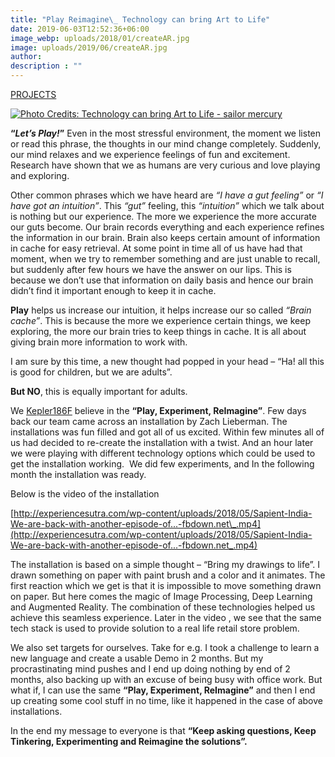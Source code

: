 ```yaml
---
title: "Play Reimagine\_ Technology can bring Art to Life"
date: 2019-06-03T12:52:36+06:00
image_webp: uploads/2018/01/createAR.jpg
image: uploads/2019/06/createAR.jpg
author: 
description : ""
---
```


[PROJECTS](http://experiencesutra.com/category/projects/)

[![Photo Credits: Technology can bring Art to Life - sailor mercury](http://experiencesutra.com/wp-content/uploads/2018/05/1_xB_z9sAFVwMt2pf3hmYuNw-1024x568.png)](http://experiencesutra.com/wp-content/uploads/2018/05/1_xB_z9sAFVwMt2pf3hmYuNw.png)

**“_Let’s Play!_”** Even in the most stressful environment, the moment we listen or read this phrase, the thoughts in our mind change completely. Suddenly, our mind relaxes and we experience feelings of fun and excitement. Research have shown that we as humans are very curious and love playing and exploring.

Other common phrases which we have heard are _“I have a gut feeling”_ or _“I have got an intuition”_. This _“gut”_ feeling, this _“intuition”_ which we talk about is nothing but our experience. The more we experience the more accurate our guts become. Our brain records everything and each experience refines the information in our brain. Brain also keeps certain amount of information in cache for easy retrieval. At some point in time all of us have had that moment, when we try to remember something and are just unable to recall, but suddenly after few hours we have the answer on our lips. This is because we don’t use that information on daily basis and hence our brain didn’t find it important enough to keep it in cache.

**Play** helps us increase our intuition, it helps increase our so called _“Brain cache”_. This is because the more we experience certain things, we keep exploring, the more our brain tries to keep things in cache. It is all about giving brain more information to work with.

I am sure by this time, a new thought had popped in your head – “Ha! all this is good for children, but we are adults”.

**But NO**, this is equally important for adults.

We [Kepler186F](https://vox.publicis.sapient.com/groups/keplerinside) believe in the **“Play, Experiment, ReImagine”**. Few days back our team came across an installation by Zach Lieberman. The installations was fun filled and got all of us excited. Within few minutes all of us had decided to re-create the installation with a twist. And an hour later we were playing with different technology options which could be used to get the installation working.  We did few experiments, and In the following month the installation was ready.

Below is the video of the installation

[http://experiencesutra.com/wp-content/uploads/2018/05/Sapient-India-We-are-back-with-another-episode-of...-fbdown.net\_.mp4](http://experiencesutra.com/wp-content/uploads/2018/05/Sapient-India-We-are-back-with-another-episode-of...-fbdown.net_.mp4)

The installation is based on a simple thought – “Bring my drawings to life”. I drawn something on paper with paint brush and a color and it animates. The first reaction which we get is that it is impossible to move something drawn on paper. But here comes the magic of Image Processing, Deep Learning and Augmented Reality. The combination of these technologies helped us achieve this seamless experience. Later in the video , we see that the same tech stack is used to provide solution to a real life retail store problem.

We also set targets for ourselves. Take for e.g. I took a challenge to learn a new language and create a usable Demo in 2 months. But my procrastinating mind pushes and I end up doing nothing by end of 2 months, also backing up with an excuse of being busy with office work. But what if, I can use the same **“Play, Experiment, ReImagine”** and then I end up creating some cool stuff in no time, like it happened in the case of above installations.

In the end my message to everyone is that **“Keep asking questions, Keep Tinkering, Experimenting and Reimagine the solutions”.**
